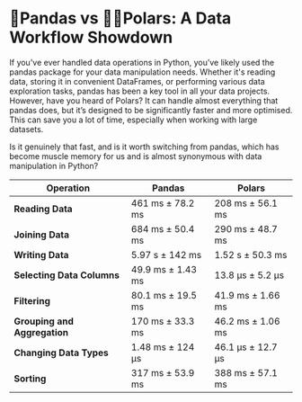 # 🐼Pandas vs 🐻‍❄️Polars: A Data Workflow Showdown

If you've ever handled data operations in Python, you’ve likely used the pandas package for your data manipulation needs. Whether it's reading data, storing it in convenient DataFrames, or performing various data exploration tasks, pandas has been a key tool in all your data projects. However, have you heard of Polars? It can handle almost everything that pandas does, but it’s designed to be significantly faster and more optimised. This can save you a lot of time, especially when working with large datasets.

Is it genuinely that fast, and is it worth switching from pandas, which has become muscle memory for us and is almost synonymous with data manipulation in Python?

| Operation                | Pandas                      | Polars                      |
|--------------------------|------------------------------|-----------------------------|
| **Reading Data**         | 461 ms ± 78.2 ms             | 208 ms ± 56.1 ms            |
| **Joining Data**         | 684 ms ± 50.4 ms             | 290 ms ± 48.7 ms            |
| **Writing Data**         | 5.97 s ± 142 ms              | 1.52 s ± 50.3 ms            |
| **Selecting Data Columns**| 49.9 ms ± 1.43 ms           | 13.8 µs ± 5.2 µs            |
| **Filtering**            | 80.1 ms ± 19.5 ms            | 41.9 ms ± 1.66 ms           |
| **Grouping and Aggregation** | 170 ms ± 33.3 ms         | 46.2 ms ± 1.06 ms           |
| **Changing Data Types**  | 1.48 ms ± 124 µs             | 46.1 µs ± 12.7 µs           |
| **Sorting**              | 317 ms ± 53.9 ms             | 388 ms ± 57.1 ms            |


